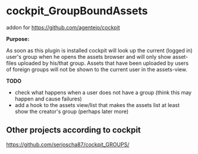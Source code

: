 # cockpit_GroupBoundAssets

addon for  https://github.com/agentejo/cockpit

**Purpose:**

As soon as this plugin is installed cockpit will look up the current (logged in) user's group when he opens the assets browser and will only show asset-files uploaded by his/that group. Assets that have been uploaded by users of foreign groups will not be shown to the current user in the assets-view.

**TODO**
 - check what happens when a user does not have a group (think this may happen and cause failures)
 - add a hook to the assets view/list that makes the assets list at least show the creator's group (perhaps later more)
 
 ## Other projects according to cockpit
https://github.com/serjoscha87/cockpit_GROUPS/
